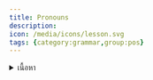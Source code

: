 ```yaml
---
title: Pronouns
description: 
icon: /media/icons/lesson.svg
tags: {category:grammar,group:pos}
---
```


<details>
<summary>เนื้อหา</summary>

<details>

<summary>แบบฝึกหัด</summary>

<details>
